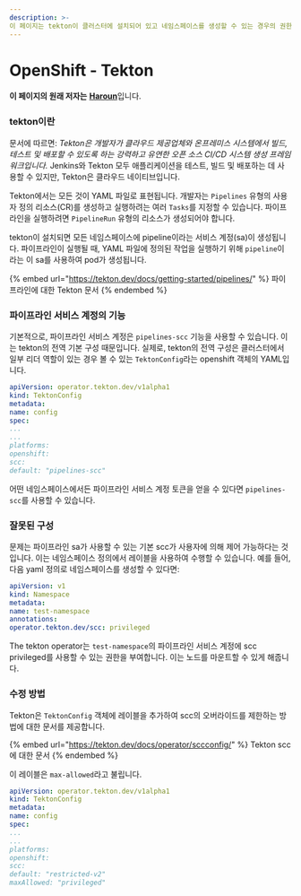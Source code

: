 ```yaml
---
description: >-
이 페이지는 tekton이 클러스터에 설치되어 있고 네임스페이스를 생성할 수 있는 경우의 권한 상승 시나리오를 보여줍니다 (때때로 편집 권한만으로도 충분합니다).
---
```


# OpenShift - Tekton

**이 페이지의 원래 저자는** [**Haroun**](https://www.linkedin.com/in/haroun-al-mounayar-571830211)입니다.

### tekton이란

문서에 따르면: _Tekton은 개발자가 클라우드 제공업체와 온프레미스 시스템에서 빌드, 테스트 및 배포할 수 있도록 하는 강력하고 유연한 오픈 소스 CI/CD 시스템 생성 프레임워크입니다._ Jenkins와 Tekton 모두 애플리케이션을 테스트, 빌드 및 배포하는 데 사용할 수 있지만, Tekton은 클라우드 네이티브입니다.&#x20;

Tekton에서는 모든 것이 YAML 파일로 표현됩니다. 개발자는 `Pipelines` 유형의 사용자 정의 리소스(CR)를 생성하고 실행하려는 여러 `Tasks`를 지정할 수 있습니다. 파이프라인을 실행하려면 `PipelineRun` 유형의 리소스가 생성되어야 합니다.

tekton이 설치되면 모든 네임스페이스에 pipeline이라는 서비스 계정(sa)이 생성됩니다. 파이프라인이 실행될 때, YAML 파일에 정의된 작업을 실행하기 위해 `pipeline`이라는 이 sa를 사용하여 pod가 생성됩니다.

{% embed url="https://tekton.dev/docs/getting-started/pipelines/" %}
파이프라인에 대한 Tekton 문서
{% endembed %}

### 파이프라인 서비스 계정의 기능

기본적으로, 파이프라인 서비스 계정은 `pipelines-scc` 기능을 사용할 수 있습니다. 이는 tekton의 전역 기본 구성 때문입니다. 실제로, tekton의 전역 구성은 클러스터에서 일부 리더 역할이 있는 경우 볼 수 있는 `TektonConfig`라는 openshift 객체의 YAML입니다.
```yaml
apiVersion: operator.tekton.dev/v1alpha1
kind: TektonConfig
metadata:
name: config
spec:
...
...
platforms:
openshift:
scc:
default: "pipelines-scc"
```
어떤 네임스페이스에서든 파이프라인 서비스 계정 토큰을 얻을 수 있다면 `pipelines-scc`를 사용할 수 있습니다.

### 잘못된 구성

문제는 파이프라인 sa가 사용할 수 있는 기본 scc가 사용자에 의해 제어 가능하다는 것입니다. 이는 네임스페이스 정의에서 레이블을 사용하여 수행할 수 있습니다. 예를 들어, 다음 yaml 정의로 네임스페이스를 생성할 수 있다면:
```yaml
apiVersion: v1
kind: Namespace
metadata:
name: test-namespace
annotations:
operator.tekton.dev/scc: privileged
```
The tekton operator는 `test-namespace`의 파이프라인 서비스 계정에 scc privileged를 사용할 수 있는 권한을 부여합니다. 이는 노드를 마운트할 수 있게 해줍니다.

### 수정 방법

Tekton은 `TektonConfig` 객체에 레이블을 추가하여 scc의 오버라이드를 제한하는 방법에 대한 문서를 제공합니다.

{% embed url="https://tekton.dev/docs/operator/sccconfig/" %}
Tekton scc에 대한 문서
{% endembed %}

이 레이블은 `max-allowed`라고 불립니다.
```yaml
apiVersion: operator.tekton.dev/v1alpha1
kind: TektonConfig
metadata:
name: config
spec:
...
...
platforms:
openshift:
scc:
default: "restricted-v2"
maxAllowed: "privileged"
```

